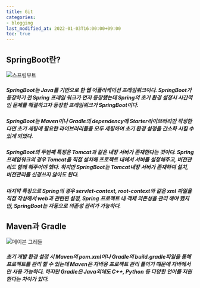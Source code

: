 ```yaml
---
title: Git
categories:
- blogging
last_modified_at: 2022-01-03T16:00:00+09:00
toc: true
---
```


## SpringBoot란?

![스프링부트](https://user-images.githubusercontent.com/58400107/147909255-2cfbeb7b-73a5-4671-880c-d6915d0d8049.PNG)

##### **SpringBoot는 Java를 기반으로 한 웹 어플리케이션 프레임워크이다.** SpringBoot가 등장하기 전 Spring 프레임 워크가 먼저 등장했는데 Spring의 초기 환경 설정시 시간적인 문제를 해결하고자 등장한 프레임워크가 SpringBoot이다.
##### **SpringBoot는 Maven이나 Gradle의 dependency에 Starter라이브러리만 작성한다면 초기 세팅에 필요한 라이브러리들을 모두 세팅하여 초기 환경 설정을 간소화 시킬 수 있게 되었다.**
##### SpringBoot의 두번째 특징은 **Tomcat과 같은 내장 서버가 존재한다는 것이다.** Spring 프레임워크의 경우 Tomcat을 직접 설치해 프로젝트 내에서 서버를 설정해주고, 버전관리도 함께 해주어야 했다. 하지만 SpringBoot는 Tomcat내장 서버가 존재하여 설치, 버전관리를 신경쓰지 않아도 된다.
##### 마지막 특징으로 Spring의 경우 servlet-context, root-context와 같은 xml 파일을 직접 작성해서 web과 관련된 설정, Spring 프로젝트 내 객체 의존성을 관리 해야 했지만, **SpringBoot는 자동으로 의존성 관리가 가능하다.**

## Maven과 Gradle

![메이븐 그레들](https://user-images.githubusercontent.com/58400107/147909280-b61a32d1-1bb5-431a-b344-f9e453e5a13e.PNG)

##### 초기 개발 환경 설정 시 Maven의 pom.xml이나 Gradle의 build.gradle파일을 통해 프로젝트를 관리 할 수 있는데 Maven은 자바용 프로젝트 관리 툴이기 떄문에 자바에서만 사용 가능하다. 하지만 Gradle은 Java외에도 C++, Python 등 다양한 언어를 지원한다는 차이가 있다. 
